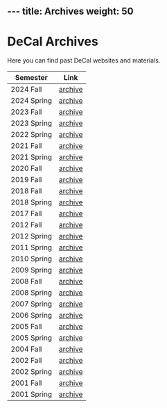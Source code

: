 --- title: Archives
weight: 50
---

# DeCal Archives

Here you can find past DeCal websites and materials.

| Semester     | Link                                                                 |
|--------------|----------------------------------------------------------------------|
| 2024 Fall    | [archive](../archives/2024-fall)                          |
| 2024 Spring  | [archive](../archives/2024-spring)                        |
| 2023 Fall    | [archive](../archives/2023-fall)                          |
| 2023 Spring  | [archive](../archives/2023-spring)                        |
| 2022 Spring  | [archive](../archives/2022-spring)                        |
| 2021 Fall    | [archive](../archives/2021-fall)                          |
| 2021 Spring  | [archive](../archives/2021-spring)                        |
| 2020 Fall    | [archive](../archives/2020-fall)                          |
| 2019 Fall    | [archive](../archives/2019-fall)                          |
| 2018 Fall    | [archive](../archives/2018-fall)                          |
| 2018 Spring  | [archive](../archives/2018-spring)                        |
| 2017 Fall    | [archive](../archives/2017-fall)                          |
| 2012 Fall    | [archive](../archives/2012-fall)                          |
| 2012 Spring  | [archive](../archives/2012-spring)                        |
| 2011 Spring  | [archive](../archives/2011-spring)                        |
| 2010 Spring  | [archive](../archives/2010-spring)                        |
| 2009 Spring  | [archive](../archives/2009-spring)                        |
| 2008 Fall    | [archive](../archives/2008-fall)                          |
| 2008 Spring  | [archive](../archives/2008-spring)                        |
| 2007 Spring  | [archive](../archives/2007-spring)                        |
| 2006 Spring  | [archive](../archives/2006-spring)                        |
| 2005 Fall    | [archive](../archives/2005-fall)                          |
| 2005 Spring  | [archive](../archives/2005-spring)                        |
| 2004 Fall    | [archive](../archives/2004-fall)                          |
| 2002 Fall    | [archive](../archives/2002-fall)                          |
| 2002 Spring  | [archive](../archives/2002-spring)                        |
| 2001 Fall | [archive](../archives/2001-fall/decal/2001fall)                      |
| 2001 Spring  | [archive](../archives/2001-spring/intro-to-sysad-decal) |
